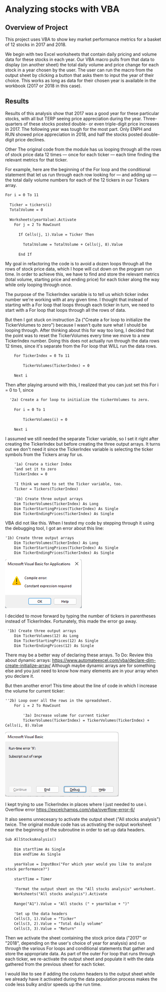 # Analyzing stocks with VBA

## Overview of Project
This project uses VBA to show key market performance metrics for a basket of 12 stocks in 2017 and 2018. 

We begin with two Excel worksheets that contain daily pricing and volume data for these stocks in each year. Our VBA macro pulls from that data to display (on 
another sheet) the total daily volume and price change for each stock in a year chosen by the user. The user can run the macro from the output sheet by clicking a 
button that asks them to input the year of their choice. This works as long as data for their chosen year is available in the workbook (2017 or 2018 in this case).

## Results
Results of this analysis show that 2017 was a good year for these particular stocks, with all but TERP seeing price appreciation during the year. Three-quarters of
these stocks posted double- or even triple-digit price increases in 2017. The following year was tough for the most part. Only ENPH and RUN showed price 
appreciation in 2018, and half the stocks posted double-digit price declines.

Other 
The original code from the module has us looping through all the rows of stock price data 12 times — once for each ticker — each time finding the relevant metrics for 
that ticker. 

For example, here are the beginning of the For loop and the conditional statement that let us run through each row looking for — and adding up — the total daily volume 
numbers for each of the 12 tickers in our Tickers array.

```     
For i = 0 To 11
    
  Ticker = tickers(i)
  TotalVolume = 0

  Worksheets(yearValue).Activate
    For j = 2 To RowCount
    
      If Cells(j, 1).Value = Ticker Then
               
        TotalVolume = TotalVolume + Cells(j, 8).Value
            
      End If
```      
            
My goal in refactoring the code is to avoid a dozen loops through all the rows of stock price data, which I hope will cut down on the program run time. In order to 
achieve this, we have to find and store the relevant metrics (total volume, starting price and ending price) for each ticker along the way while only looping 
through once. 

The purpose of the TickerIndex variable is to tell us which ticker index number we're working with at any given time. I thought that instead of starting with a For 
loop that loops through each ticker in turn, we need to start with a For loop that loops through all the rows of data.

But then I got stuck on instruction 2a ("Create a for loop to initialize the TickerVolumes to zero") because I wasn't quite sure what I should be looping through. After thinking about this for way too long, I decided that the point was to reset the TickerVolumes every time we move to a new TickerIndex number. Doing this 
does not actually run through the data rows 12 times, since it's separate from the For loop that WILL run the data rows.

```
    For TickerIndex = 0 To 11
    
        TickerVolumes(TickerIndex) = 0
    
    Next i
```

Then after playing around with this, I realized that you can just set this For i = 0 to 1, since 

```
  '2a) Create a for loop to initialize the tickerVolumes to zero.
    
    For i = 0 To 1
    
        TickerVolumes(i) = 0
    
    Next i
```

I assumed we still needed the separate Ticker variable, so I set it right after creating the TickerIndex but before creating the three output arrays. It turns 
out we don't need it since the TickerIndex variable is selecting the ticker symbols from the Tickers array for us.

```
    '1a) Create a ticker Index
    'and set it to zero
    TickerIndex = 0
    
    'I think we need to set the Ticker variable, too.
    Ticker = Tickers(TickerIndex)

    '1b) Create three output arrays
    Dim TickerVolumes(TickerIndex) As Long
    Dim TickerStartingPrices(TickerIndex) As Single
    Dim TickerEndingPrices(TickerIndex) As Single
```

VBA did not like this. When I tested my code by stepping through it using the debugging tool, I got an error about this line:

```
'1b) Create three output arrays
    Dim TickerVolumes(TickerIndex) As Long
    Dim TickerStartingPrices(TickerIndex) As Single
    Dim TickerEndingPrices(TickerIndex) As Single
```

![Screenshot of Constant Expression Required error](CompileError.png)

I decided to move forward by typing the number of tickers in parentheses instead of TickerIndex. Fortunately, this made the error go away.

```
 '1b) Create three output arrays
    Dim TickerVolumes(12) As Long
    Dim TickerStartingPrices(12) As Single
    Dim TickerEndingPrices(12) As Single
```

There may be a better way of declaring these arrays. To Do: Review this about dynamic arrays: https://www.automateexcel.com/vba/declare-dim-create-initialize-array/ 
Although maybe dynamic arrays are for something else and you just need to know how many elements are in your array when you declare it. 

But then another error! This time about the line of code in which I increase the volume for current ticker:

```
''2b) Loop over all the rows in the spreadsheet.
    For i = 2 To RowCount
    
        '3a) Increase volume for current ticker
        TickerVolumes(TickerIndex) = TickerVolumes(TickerIndex) + Cells(i, 8).Value
```


![Screenshot of subscript out of range error](RuntimeError.png)

I kept trying to use TickerIndex in places where I just needed to use i.
Overflow error https://excelchamps.com/vba/overflow-error-6/


It also seems unnecesary to activate the output sheet ("All stocks analysis") twice. The original module code has us activating the output worksheet near the beginning
of the subroutine in order to set up data headers. 

```
Sub AllStocksAnalysis()

    Dim startTime As Single
    Dim endTime As Single

    yearValue = InputBox("For which year would you like to analyze stock performance?")

    startTime = Timer

    'Format the output sheet on the "All stocks analysis" worksheet.
    Worksheets("All stocks analysis").Activate
        
    Range("A1").Value = "All stocks (" + yearValue + ")"
            
    'Set up the data headers
    Cells(3, 1).Value = "Ticker"
    Cells(3, 2).Value = "Total daily volume"
    Cells(3, 3).Value = "Return"
```

Then we activate the sheet containing the stock price data ("2017" or "2018", depending on the user's choice of year for analysis) and run through the various
For loops and conditional statements that gather and store the appropriate data. As part of the outer For loop that runs through each ticker, we re-activate the 
output sheet and populate it with the data gathered from the previous sheet for each ticker. 

I would like to see if adding the column headers to the output sheet while we already have it activated during the data population process makes the code less 
bulky and/or speeds up the run time.

```

